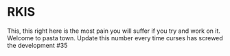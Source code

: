 # RKIS
This, this right here is the most pain you will suffer if you try and work on it.
Welcome to pasta town.
Update this number every time curses has screwed the development
#35
